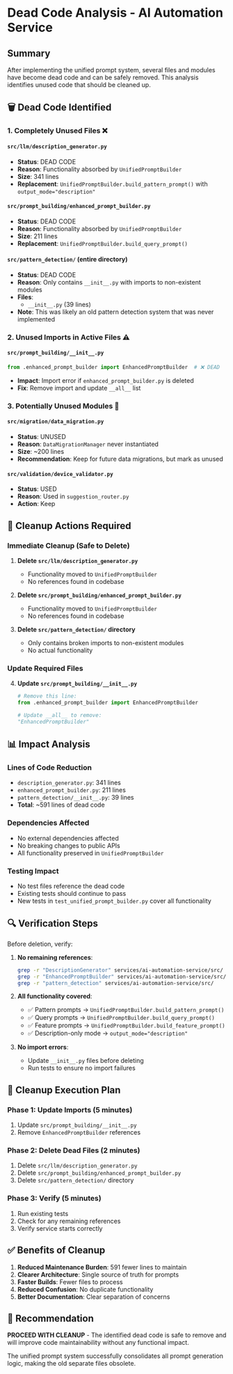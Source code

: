 # Dead Code Analysis - AI Automation Service

## Summary

After implementing the unified prompt system, several files and modules have become dead code and can be safely removed. This analysis identifies unused code that should be cleaned up.

## 🗑️ **Dead Code Identified**

### 1. **Completely Unused Files** ❌

#### `src/llm/description_generator.py`
- **Status**: DEAD CODE
- **Reason**: Functionality absorbed by `UnifiedPromptBuilder`
- **Size**: 341 lines
- **Replacement**: `UnifiedPromptBuilder.build_pattern_prompt()` with `output_mode="description"`

#### `src/prompt_building/enhanced_prompt_builder.py`
- **Status**: DEAD CODE  
- **Reason**: Functionality absorbed by `UnifiedPromptBuilder`
- **Size**: 211 lines
- **Replacement**: `UnifiedPromptBuilder.build_query_prompt()`

#### `src/pattern_detection/` (entire directory)
- **Status**: DEAD CODE
- **Reason**: Only contains `__init__.py` with imports to non-existent modules
- **Files**: 
  - `__init__.py` (39 lines)
- **Note**: This was likely an old pattern detection system that was never implemented

### 2. **Unused Imports in Active Files** ⚠️

#### `src/prompt_building/__init__.py`
```python
from .enhanced_prompt_builder import EnhancedPromptBuilder  # ❌ DEAD
```
- **Impact**: Import error if `enhanced_prompt_builder.py` is deleted
- **Fix**: Remove import and update `__all__` list

### 3. **Potentially Unused Modules** 🤔

#### `src/migration/data_migration.py`
- **Status**: UNUSED
- **Reason**: `DataMigrationManager` never instantiated
- **Size**: ~200 lines
- **Recommendation**: Keep for future data migrations, but mark as unused

#### `src/validation/device_validator.py`
- **Status**: USED
- **Reason**: Used in `suggestion_router.py`
- **Action**: Keep

## 🧹 **Cleanup Actions Required**

### Immediate Cleanup (Safe to Delete)

1. **Delete `src/llm/description_generator.py`**
   - Functionality moved to `UnifiedPromptBuilder`
   - No references found in codebase

2. **Delete `src/prompt_building/enhanced_prompt_builder.py`**
   - Functionality moved to `UnifiedPromptBuilder`
   - No references found in codebase

3. **Delete `src/pattern_detection/` directory**
   - Only contains broken imports to non-existent modules
   - No actual functionality

### Update Required Files

4. **Update `src/prompt_building/__init__.py`**
   ```python
   # Remove this line:
   from .enhanced_prompt_builder import EnhancedPromptBuilder
   
   # Update __all__ to remove:
   "EnhancedPromptBuilder"
   ```

## 📊 **Impact Analysis**

### Lines of Code Reduction
- `description_generator.py`: 341 lines
- `enhanced_prompt_builder.py`: 211 lines  
- `pattern_detection/__init__.py`: 39 lines
- **Total**: ~591 lines of dead code

### Dependencies Affected
- No external dependencies affected
- No breaking changes to public APIs
- All functionality preserved in `UnifiedPromptBuilder`

### Testing Impact
- No test files reference the dead code
- Existing tests should continue to pass
- New tests in `test_unified_prompt_builder.py` cover all functionality

## 🔍 **Verification Steps**

Before deletion, verify:

1. **No remaining references**:
   ```bash
   grep -r "DescriptionGenerator" services/ai-automation-service/src/
   grep -r "EnhancedPromptBuilder" services/ai-automation-service/src/
   grep -r "pattern_detection" services/ai-automation-service/src/
   ```

2. **All functionality covered**:
   - ✅ Pattern prompts → `UnifiedPromptBuilder.build_pattern_prompt()`
   - ✅ Query prompts → `UnifiedPromptBuilder.build_query_prompt()`
   - ✅ Feature prompts → `UnifiedPromptBuilder.build_feature_prompt()`
   - ✅ Description-only mode → `output_mode="description"`

3. **No import errors**:
   - Update `__init__.py` files before deleting
   - Run tests to ensure no import failures

## 🚀 **Cleanup Execution Plan**

### Phase 1: Update Imports (5 minutes)
1. Update `src/prompt_building/__init__.py`
2. Remove `EnhancedPromptBuilder` references

### Phase 2: Delete Dead Files (2 minutes)
1. Delete `src/llm/description_generator.py`
2. Delete `src/prompt_building/enhanced_prompt_builder.py`
3. Delete `src/pattern_detection/` directory

### Phase 3: Verify (5 minutes)
1. Run existing tests
2. Check for any remaining references
3. Verify service starts correctly

## ✅ **Benefits of Cleanup**

1. **Reduced Maintenance Burden**: 591 fewer lines to maintain
2. **Clearer Architecture**: Single source of truth for prompts
3. **Faster Builds**: Fewer files to process
4. **Reduced Confusion**: No duplicate functionality
5. **Better Documentation**: Clear separation of concerns

## 🎯 **Recommendation**

**PROCEED WITH CLEANUP** - The identified dead code is safe to remove and will improve code maintainability without any functional impact.

The unified prompt system successfully consolidates all prompt generation logic, making the old separate files obsolete.

